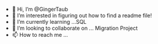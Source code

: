 - 👋 Hi, I’m @GingerTaub
- 👀 I’m interested in figuring out how to find a readme file!
- 🌱 I’m currently learning ...SQL
- 💞️ I’m looking to collaborate on ... Migration Project
- 📫 How to reach me ...

<!---
GingerTaub/GingerTaub is a ✨ special ✨ repository because its `README.md` (this file) appears on your GitHub profile.
You can click the Preview link to take a look at your changes.
--->
